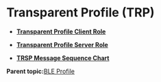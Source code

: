 # Transparent Profile \(TRP\)

-   **[Transparent Profile Client Role](GUID-50E51CC5-2E4A-410D-B420-0EBE3E49AD62.md)**  

-   **[Transparent Profile Server Role](GUID-34DDB903-505F-4FCD-BC2E-DECEC3B29884.md)**  

-   **[TRSP Message Sequence Chart](GUID-ABC8747A-F11E-4932-BED6-4E402D92C436.md)**  


**Parent topic:**[BLE Profile](GUID-0C50046A-98EA-4DA8-9171-8A060D2F890B.md)

